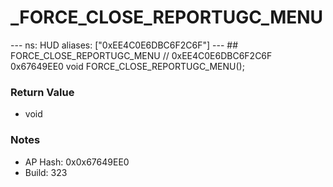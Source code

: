 # _FORCE_CLOSE_REPORTUGC_MENU

--- ns: HUD aliases: ["0xEE4C0E6DBC6F2C6F"] --- ## FORCE_CLOSE_REPORTUGC_MENU  // 0xEE4C0E6DBC6F2C6F 0x67649EE0 void FORCE_CLOSE_REPORTUGC_MENU();

### Return Value
* void

### Notes
* AP Hash: 0x0x67649EE0
* Build: 323

